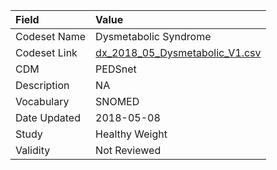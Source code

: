 |Field        |Value                          |
|:------------|:------------------------------|
|Codeset Name |Dysmetabolic Syndrome          |
|Codeset Link |[dx_2018_05_Dysmetabolic_V1.csv](https://github.com/PEDSnet/Variable-Dictionary/blob/main/conditions/dx_2018_05_Dysmetabolic_V1.csv)|
|CDM          |PEDSnet                        |
|Description  |NA                             |
|Vocabulary   |SNOMED                         |
|Date Updated |2018-05-08                     |
|Study        |Healthy Weight                 |
|Validity     |Not Reviewed                   |
